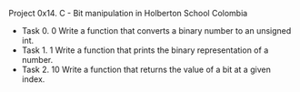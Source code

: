 Project 0x14. C - Bit manipulation in Holberton School Colombia
- Task 0. 0 Write a function that converts a binary number to an unsigned int.
- Task 1. 1 Write a function that prints the binary representation of a number.
- Task 2. 10 Write a function that returns the value of a bit at a given index.
